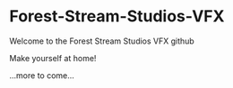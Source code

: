# Forest-Stream-Studios-VFX

Welcome to the Forest Stream Studios VFX github

Make yourself at home!


...more to come...
 
